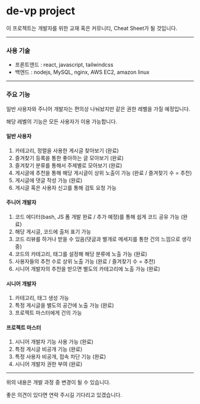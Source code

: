 # de-vp project

이 프로젝트는 개발자를 위한 교재 혹은 커뮤니티, Cheat Sheet가 될 것입니다.

----

### 사용 기술

- 프론트엔드 : react, javascript, tailwindcss
- 백엔드 : nodejs, MySQL, nginx, AWS EC2, amazon linux

----

### 주요 기능

일반 사용자와 주니어 개발자는 편의상 나눠놨지만 같은 권한 레벨을 가질 예정입니다.

해당 레벨의 기능은 모든 사용자가 이용 가능합니다.

#### 일반 사용자

1. 카테고리, 정렬을 사용한 게시글 찾아보기 (완료)
2. 즐겨찾기 등록을 통한 좋아하는 글 모아보기 (완료)
3. 즐겨찾기 분류를 통해서 주제별로 모아보기 (완료)
4. 게시글에 추천을 통해 해당 게시글이 상위 노출이 가능 (완료 / 즐겨찾기 수 = 추천)
5. 게시글에 댓글 작성 가능 (완료)
6. 게시글 혹은 사용자 신고를 통해 검토 요청 가능

#### 주니어 개발자

1. 코드 에디터(bash, JS 폼 개발 완료 / 추가 예정)를 통해 쉽게 코드 공유 가능 (완료)
2. 해당 게시글, 코드에 출처 표기 가능
3. 코드 리뷰를 하거나 받을 수 있음(댓글과 별개로 메세지를 통한 건의 느낌으로 생각중)
4. 코드의 카테고리, 태그를 설정해 해당 분류에 노출 가능 (완료)
5. 사용자들의 추천 수로 상위 노출 가능 (완료 / 즐겨찾기 수 = 추천)
6. 시니어 개발자의 추천을 받으면 별도의 카테고리에 노출 가능 (완료)

#### 시니어 개발자

1. 카테고리, 태그 생성 가능
2. 특정 게시글을 별도의 공간에 노출 가능 (완료)
3. 프로젝트 마스터에게 건의 가능

#### 프로젝트 마스터

1. 시니어 개발자 기능 사용 가능 (완료)
2. 특정 게시글 비공개 기능 (완료)
3. 특정 사용자 비공개, 접속 차단 기능 (완료)
4. 시니어 개발자 권한 부여 (완료)

----

위의 내용은 개발 과정 중 변경이 될 수 있습니다.

좋은 의견이 있다면 연락 주시길 기다리고 있겠습니다.

